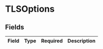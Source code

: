 # TLSOptions


## Fields

| Field       | Type        | Required    | Description |
| ----------- | ----------- | ----------- | ----------- |